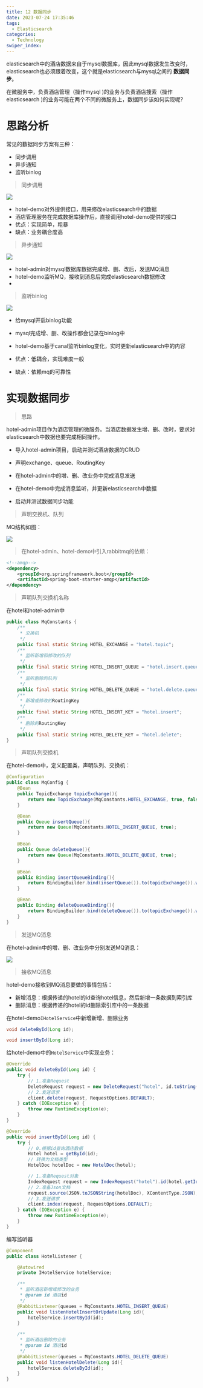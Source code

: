 ```yaml
---
title: 12 数据同步
date: 2023-07-24 17:35:46
tags: 
  - Elasticsearch
categories: 
  - Technology
swiper_index: 
---
```


elasticsearch中的酒店数据来自于mysql数据库，因此mysql数据发生改变时，elasticsearch也必须跟着改变，这个就是elasticsearch与mysql之间的 **数据同步**。

在微服务中，负责酒店管理（操作mysql )的业务与负责酒店搜索（操作elasticsearch )的业务可能在两个不同的微服务上，数据同步该如何实现呢?

# 思路分析

常见的数据同步方案有三种：

- 同步调用
- 异步通知
- 监听binlog

> 同步调用

![](https://cyan-images.oss-cn-shanghai.aliyuncs.com/images/04-es-20230706-82.png)

- hotel-demo对外提供接口，用来修改elasticsearch中的数据
- 酒店管理服务在完成数据库操作后，直接调用hotel-demo提供的接口
- 优点：实现简单，粗暴
- 缺点：业务耦合度高

> 异步通知

![](https://cyan-images.oss-cn-shanghai.aliyuncs.com/images/04-es-20230706-83.png)



- hotel-admin对mysql数据库数据完成增、删、改后，发送MQ消息
- hotel-demo监听MQ，接收到消息后完成elasticsearch数据修改
- 

> 监听binlog

![](https://cyan-images.oss-cn-shanghai.aliyuncs.com/images/04-es-20230706-84.png)

- 给mysql开启binlog功能
- mysql完成增、删、改操作都会记录在binlog中
- hotel-demo基于canal监听binlog变化，实时更新elasticsearch中的内容

- 优点：低耦合，实现难度一般
- 缺点：依赖mq的可靠性

# 实现数据同步

> 思路

hotel-admin项目作为酒店管理的微服务。当酒店数据发生增、删、改时，要求对elasticsearch中数据也要完成相同操作。

- 导入hotel-admin项目，启动并测试酒店数据的CRUD

- 声明exchange、queue、RoutingKey

- 在hotel-admin中的增、删、改业务中完成消息发送

- 在hotel-demo中完成消息监听，并更新elasticsearch中数据

- 启动并测试数据同步功能

> 声明交换机、队列

MQ结构如图：

![](https://cyan-images.oss-cn-shanghai.aliyuncs.com/images/04-es-20230706-85.png)



> 在hotel-admin、hotel-demo中引入rabbitmq的依赖：

```xml
<!--amqp-->
<dependency>
    <groupId>org.springframework.boot</groupId>
    <artifactId>spring-boot-starter-amqp</artifactId>
</dependency>
```



> 声明队列交换机名称

在hotel和hotel-admin中

```java
public class MqConstants {
    /**
     * 交换机
     */
    public final static String HOTEL_EXCHANGE = "hotel.topic";
    /**
     * 监听新增和修改的队列
     */
    public final static String HOTEL_INSERT_QUEUE = "hotel.insert.queue";
    /**
     * 监听删除的队列
     */
    public final static String HOTEL_DELETE_QUEUE = "hotel.delete.queue";
    /**
     * 新增或修改的RoutingKey
     */
    public final static String HOTEL_INSERT_KEY = "hotel.insert";
    /**
     * 删除的RoutingKey
     */
    public final static String HOTEL_DELETE_KEY = "hotel.delete";
}
```



> 声明队列交换机

在hotel-demo中，定义配置类，声明队列、交换机：

```java
@Configuration
public class MqConfig {
    @Bean
    public TopicExchange topicExchange(){
        return new TopicExchange(MqConstants.HOTEL_EXCHANGE, true, false);
    }

    @Bean
    public Queue insertQueue(){
        return new Queue(MqConstants.HOTEL_INSERT_QUEUE, true);
    }

    @Bean
    public Queue deleteQueue(){
        return new Queue(MqConstants.HOTEL_DELETE_QUEUE, true);
    }

    @Bean
    public Binding insertQueueBinding(){
        return BindingBuilder.bind(insertQueue()).to(topicExchange()).with(MqConstants.HOTEL_INSERT_KEY);
    }

    @Bean
    public Binding deleteQueueBinding(){
        return BindingBuilder.bind(deleteQueue()).to(topicExchange()).with(MqConstants.HOTEL_DELETE_KEY);
    }
}
```

> 发送MQ消息

在hotel-admin中的增、删、改业务中分别发送MQ消息：

![](https://cyan-images.oss-cn-shanghai.aliyuncs.com/images/04-es-20230706-86.png)

> 接收MQ消息

hotel-demo接收到MQ消息要做的事情包括：

- 新增消息：根据传递的hotel的id查询hotel信息，然后新增一条数据到索引库
- 删除消息：根据传递的hotel的id删除索引库中的一条数据



在hotel-demo`IHotelService`中新增新增、删除业务

```java
void deleteById(Long id);

void insertById(Long id);
```

给hotel-demo中的`HotelService`中实现业务：

```java
@Override
public void deleteById(Long id) {
    try {
        // 1.准备Request
        DeleteRequest request = new DeleteRequest("hotel", id.toString());
        // 2.发送请求
        client.delete(request, RequestOptions.DEFAULT);
    } catch (IOException e) {
        throw new RuntimeException(e);
    }
}

@Override
public void insertById(Long id) {
    try {
        // 0.根据id查询酒店数据
        Hotel hotel = getById(id);
        // 转换为文档类型
        HotelDoc hotelDoc = new HotelDoc(hotel);

        // 1.准备Request对象
        IndexRequest request = new IndexRequest("hotel").id(hotel.getId().toString());
        // 2.准备Json文档
        request.source(JSON.toJSONString(hotelDoc), XContentType.JSON);
        // 3.发送请求
        client.index(request, RequestOptions.DEFAULT);
    } catch (IOException e) {
        throw new RuntimeException(e);
    }
}
```

编写监听器

```java
@Component
public class HotelListener {

    @Autowired
    private IHotelService hotelService;

    /**
     * 监听酒店新增或修改的业务
     * @param id 酒店id
     */
    @RabbitListener(queues = MqConstants.HOTEL_INSERT_QUEUE)
    public void listenHotelInsertOrUpdate(Long id){
        hotelService.insertById(id);
    }

    /**
     * 监听酒店删除的业务
     * @param id 酒店id
     */
    @RabbitListener(queues = MqConstants.HOTEL_DELETE_QUEUE)
    public void listenHotelDelete(Long id){
        hotelService.deleteById(id);
    }
}
```



